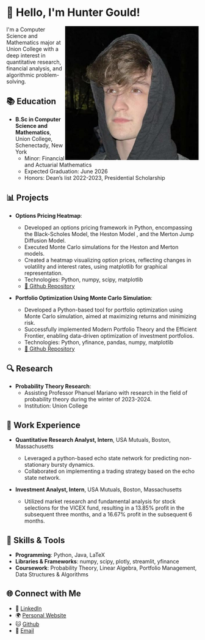 # 📌 Hello, I'm Hunter Gould!

<img align="right" src="https://github.com/Gouldh/Gouldh/raw/main/pfp.jpg" alt="Profile Picture" width="350px">


I'm a Computer Science and Mathematics major at Union College with a deep interest in quantitative research, financial analysis, and algorithmic problem-solving.

## 📚 Education

- **B.Sc in Computer Science and Mathematics**, Union College, Schenectady, New York
  - Minor: Financial and Actuarial Mathematics
  - Expected Graduation: June 2026
  - Honors: Dean’s list 2022-2023, Presidential Scholarship
 

## 📊 Projects

- **Options Pricing Heatmap**:
   - Developed an options pricing framework in Python, encompassing the Black-Scholes Model, the Heston Model , and the Merton Jump Diffusion Model. 
   - Executed Monte Carlo simulations for the Heston and Merton models.
   - Created a heatmap visualizing option prices, reflecting changes in volatility and interest rates, using matplotlib for graphical representation.
   - Technologies: Python, numpy, scipy, matplotlib
   - [🔗 Github Repository](https://github.com/Gouldh/Option-Pricing-Heatmap)

- **Portfolio Optimization Using Monte Carlo Simulation**:
  - Developed a Python-based tool for portfolio optimization using Monte Carlo simulation, aimed at maximizing returns and minimizing risk.
  - Successfully implemented Modern Portfolio Theory and the Efficient Frontier, enabling data-driven optimization of investment portfolios.
  - Technologies: Python, yfinance, pandas, numpy, matplotlib
  - [🔗 Github Repository](https://github.com/Gouldh/Monte-Carlo-Portfolio-Optimization/)

## 🔍 Research
- **Probability Theory Research**:
   - Assisting Professor Phanuel Mariano with research in the field of probability theory during the winter of 2023-2024.
   - Institution: Union College

## 💼 Work Experience

- **Quantitative Research Analyst, Intern**, USA Mutuals, Boston, Massachusetts
  - Leveraged a python-based echo state network for predicting non-stationary bursty dynamics.
  - Collaborated on implementing a trading strategy based on the echo state network.

- **Investment Analyst, Intern**, USA Mutuals, Boston, Massachusetts
  - Utilized market research and fundamental analysis for stock selections for the VICEX fund, resulting in a 13.85% profit in the subsequent three months, and a 16.67% profit in the subsequent 6 months.

## 🔧 Skills & Tools

- **Programming**: Python, Java, LaTeX
- **Libraries & Frameworks**: numpy, scipy, plotly, streamlit, yfinance
- **Coursework**: Probability Theory, Linear Algebra, Portfolio Management, Data Structures & Algorithms

## 🌐 Connect with Me

- 📌 [LinkedIn](https://www.linkedin.com/in/hunter-gould/)
- 🌍 [Personal Website](https://huntergould.com)
- 🐱 [Github](https://github.com/Gouldh)
- 📧 [Email](mailto:huntergould@icloud.com)
